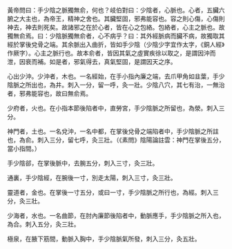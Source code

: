 黃帝問曰：手少陰之脈獨無俞，何也？岐伯對曰：少陰者，心脈也。心者，五臟六腑之大主也，為帝王，精神之舍也。其臟堅固，邪弗能容也。容之則心傷，心傷則神去，神去則死矣。故諸邪之在於心者，皆在心之包絡。包絡者，心主之脈也。故獨無俞焉。曰：少陰脈獨無俞者，心不病乎？曰：其外經脈病而臟不病，故獨取其經於掌後兌骨之端。其余脈出入曲折，皆如手少陰（少陰少字宜作太字，《銅人經》作厥字）。心主之脈行也。故本俞者，皆因其氣之虛實疾徐以取之，是謂因沖而泄，因衰而補。如是者，邪氣得去，真氣堅固，是謂因天之序。

心出少沖。少沖者，木也。一名經始，在手小指內廉之端，去爪甲角如韭葉，手少陰脈之所出也，為井。刺入一分，留一呼，灸一壯。少陰八穴，其七有治，一無治者，邪弗能容也，故曰無俞焉。

少府者，火也。在小指本節後陷者中，直勞宮，手少陰脈之所留也，為滎。刺入三分。

神門者，土也。一名兌沖，一名中都，在掌後兌骨之端陷者中，手少陰脈之所註也，為俞。刺入三分，留七呼，灸三壯。（《素問》陰陽論註雲：神門在掌後五分，當小指間。）

手少陰郤，在掌後脈中，去腕五分，刺入三寸，灸三壯。

通裏，手少陰經，在腕後一寸，別走太陽，刺入三寸，灸三壯。

靈道者，金也。在掌後一寸五分，或曰一寸，手少陰脈之所行也，為經。刺入三分，灸三壯。

少海者，水也。一名曲節，在肘內廉節後陷者中，動脈應手，手少陰脈之所入也，為合。刺入五分，灸三壯。

極泉，在腋下筋間，動脈入胸中，手少陰脈氣所發，刺入三分，灸五壯。